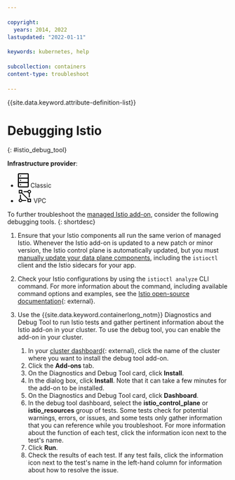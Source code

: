 ```yaml
---

copyright:
  years: 2014, 2022
lastupdated: "2022-01-11"

keywords: kubernetes, help

subcollection: containers
content-type: troubleshoot

---
```


{{site.data.keyword.attribute-definition-list}}


# Debugging Istio
{: #istio_debug_tool}

**Infrastructure provider**:
* ![Classic infrastructure provider icon.](images/icon-classic-2.svg) Classic
* ![VPC infrastructure provider icon.](images/icon-vpc-2.svg) VPC

To further troubleshoot the [managed Istio add-on](/docs/containers?topic=containers-istio), consider the following debugging tools.
{: shortdesc}

1. Ensure that your Istio components all run the same verion of managed Istio. Whenever the Istio add-on is updated to a new patch or minor version, the Istio control plane is automatically updated, but you must [manually update your data plane components](/docs/containers?topic=containers-istio#update_client_sidecar), including the `istioctl` client and the Istio sidecars for your app.

2. Check your Istio configurations by using the `istioctl analyze` CLI command. For more information about the command, including available command options and examples, see the [Istio open-source documentation](https://istio.io/latest/docs/reference/commands/istioctl/#istioctl-analyze){: external}.

3. Use the {{site.data.keyword.containerlong_notm}} Diagnostics and Debug Tool to run Istio tests and gather pertinent information about the Istio add-on in your cluster. To use the debug tool, you can enable the add-on in your cluster.
    1. In your [cluster dashboard](https://cloud.ibm.com/kubernetes/clusters){: external}, click the name of the cluster where you want to install the debug tool add-on.
    2. Click the **Add-ons** tab.
    3. On the Diagnostics and Debug Tool card, click **Install**.
    4. In the dialog box, click **Install**. Note that it can take a few minutes for the add-on to be installed.
    5. On the Diagnostics and Debug Tool card, click **Dashboard**.
    5. In the debug tool dashboard, select the **istio_control_plane** or **istio_resources**  group of tests. Some tests check for potential warnings, errors, or issues, and some tests only gather information that you can reference while you troubleshoot. For more information about the function of each test, click the information icon next to the test's name.
    6. Click **Run**.
    7. Check the results of each test. If any test fails, click the information icon next to the test's name in the left-hand column for information about how to resolve the issue.






